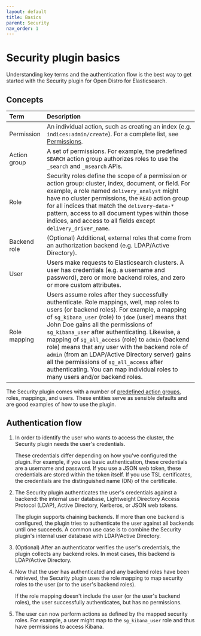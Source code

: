 ```yaml
---
layout: default
title: Basics
parent: Security
nav_order: 1
---
```


# Security plugin basics

Understanding key terms and the authentication flow is the best way to get started with the Security plugin for Open Distro for Elasticsearch.


## Concepts

Term | Description
:--- | :---
Permission | An individual action, such as creating an index (e.g. `indices:admin/create`). For a complete list, see [Permissions](../permissions).
Action group | A set of permissions. For example, the predefined `SEARCH` action group authorizes roles to use the `_search` and `_msearch` APIs.
Role | Security roles define the scope of a permission or action group: cluster, index, document, or field. For example, a role named `delivery_analyst` might have no cluster permissions, the `READ` action group for all indices that match the `delivery-data-*` pattern, access to all document types within those indices, and access to all fields except `delivery_driver_name`.
Backend role | (Optional) Additional, external roles that come from an authorization backend (e.g. LDAP/Active Directory).
User | Users make requests to Elasticsearch clusters. A user has credentials (e.g. a username and password), zero or more backend roles, and zero or more custom attributes.
Role mapping | Users assume roles after they successfully authenticate. Role mappings, well, map roles to users (or backend roles). For example, a mapping of `sg_kibana_user` (role) to `jdoe` (user) means that John Doe gains all the permissions of `sg_kibana_user` after authenticating. Likewise, a mapping of `sg_all_access` (role) to `admin` (backend role) means that any user with the backend role of `admin` (from an LDAP/Active Directory server) gains all the permissions of `sg_all_access` after authenticating. You can map individual roles to many users and/or backend roles.

The Security plugin comes with a number of [predefined action groups](default-action-groups), roles, mappings, and users. These entities serve as sensible defaults and are good examples of how to use the plugin.


## Authentication flow

1. In order to identify the user who wants to access the cluster, the Security plugin needs the user's credentials.

   These credentials differ depending on how you've configured the plugin. For example, if you use basic authentication, these credentials are a username and password. If you use a JSON web token, these credentials are stored within the token itself. If you use TSL certificates, the credentials are the distinguished name (DN) of the certificate.

2. The Security plugin authenticates the user's credentials against a backend: the internal user database, Lightweight Directory Access Protocol (LDAP), Active Directory, Kerberos, or JSON web tokens.

   The plugin supports chaining backends. If more than one backend is configured, the plugin tries to authenticate the user against all backends until one succeeds. A common use case is to combine the Security plugin's internal user database with LDAP/Active Directory.

3. (Optional) After an authenticator verifies the user's credentials, the plugin collects any backend roles. In most cases, this backend is LDAP/Active Directory.

4. Now that the user has authenticated and any backend roles have been retrieved, the Security plugin uses the role mapping to map security roles to the user (or to the user's backend roles).

   If the role mapping doesn't include the user (or the user's backend roles), the user successfully authenticates, but has no permissions.

5. The user can now perform actions as defined by the mapped security roles. For example, a user might map to the `sg_kibana_user` role and thus have permissions to access Kibana.
